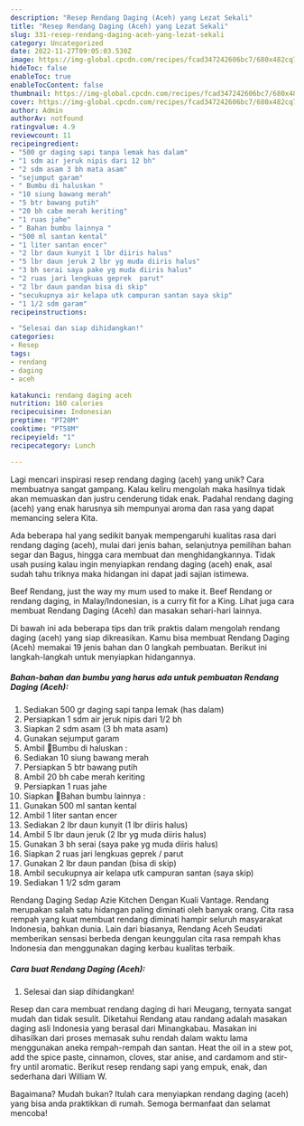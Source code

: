 ```yaml
---
description: "Resep Rendang Daging (Aceh) yang Lezat Sekali"
title: "Resep Rendang Daging (Aceh) yang Lezat Sekali"
slug: 331-resep-rendang-daging-aceh-yang-lezat-sekali
category: Uncategorized
date: 2022-11-27T09:05:03.530Z
image: https://img-global.cpcdn.com/recipes/fcad347242606bc7/680x482cq70/rendang-daging-aceh-foto-resep-utama.jpg
hideToc: false
enableToc: true
enableTocContent: false
thumbnail: https://img-global.cpcdn.com/recipes/fcad347242606bc7/680x482cq70/rendang-daging-aceh-foto-resep-utama.jpg
cover: https://img-global.cpcdn.com/recipes/fcad347242606bc7/680x482cq70/rendang-daging-aceh-foto-resep-utama.jpg
author: Admin
authorAv: notfound
ratingvalue: 4.9
reviewcount: 11
recipeingredient:
- "500 gr daging sapi tanpa lemak has dalam"
- "1 sdm air jeruk nipis dari 12 bh"
- "2 sdm asam 3 bh mata asam"
- "sejumput garam"
- " Bumbu di haluskan "
- "10 siung bawang merah"
- "5 btr bawang putih"
- "20 bh cabe merah keriting"
- "1 ruas jahe"
- " Bahan bumbu lainnya "
- "500 ml santan kental"
- "1 liter santan encer"
- "2 lbr daun kunyit 1 lbr diiris halus"
- "5 lbr daun jeruk 2 lbr yg muda diiris halus"
- "3 bh serai saya pake yg muda diiris halus"
- "2 ruas jari lengkuas geprek  parut"
- "2 lbr daun pandan bisa di skip"
- "secukupnya air kelapa utk campuran santan saya skip"
- "1 1/2 sdm garam"
recipeinstructions:

- "Selesai dan siap dihidangkan!"
categories:
- Resep
tags:
- rendang
- daging
- aceh

katakunci: rendang daging aceh 
nutrition: 160 calories
recipecuisine: Indonesian
preptime: "PT20M"
cooktime: "PT58M"
recipeyield: "1"
recipecategory: Lunch

---
```





Lagi mencari inspirasi resep rendang daging (aceh) yang unik? Cara membuatnya sangat gampang. Kalau keliru mengolah maka hasilnya tidak akan memuaskan dan justru cenderung tidak enak. Padahal rendang daging (aceh) yang enak harusnya sih mempunyai aroma dan rasa yang dapat memancing selera Kita.





Ada beberapa hal yang sedikit banyak mempengaruhi kualitas rasa dari rendang daging (aceh), mulai dari jenis bahan, selanjutnya pemilihan bahan segar dan Bagus, hingga cara membuat dan menghidangkannya. Tidak usah pusing kalau ingin menyiapkan rendang daging (aceh) enak,      asal sudah tahu triknya maka hidangan ini dapat jadi sajian istimewa.














Beef Rendang, just the way my mum used to make it. Beef Rendang or rendang daging, in Malay/Indonesian, is a curry fit for a King. Lihat juga cara membuat Rendang Daging (Aceh) dan masakan sehari-hari lainnya.






Di bawah ini ada beberapa tips dan trik praktis dalam mengolah rendang daging (aceh) yang siap dikreasikan. Kamu bisa membuat Rendang Daging (Aceh) memakai 19 jenis bahan dan 0 langkah pembuatan. Berikut ini langkah-langkah untuk menyiapkan hidangannya.

<!--inarticleads1-->

##### Bahan-bahan dan bumbu yang harus ada untuk pembuatan Rendang Daging (Aceh):

1. Sediakan 500 gr daging sapi tanpa lemak (has dalam)
1. Persiapkan 1 sdm air jeruk nipis dari 1/2 bh
1. Siapkan 2 sdm asam (3 bh mata asam)
1. Gunakan sejumput garam
1. Ambil  🍳Bumbu di haluskan :
1. Sediakan 10 siung bawang merah
1. Persiapkan 5 btr bawang putih
1. Ambil 20 bh cabe merah keriting
1. Persiapkan 1 ruas jahe
1. Siapkan  🍳Bahan bumbu lainnya :
1. Gunakan 500 ml santan kental
1. Ambil 1 liter santan encer
1. Sediakan 2 lbr daun kunyit (1 lbr diiris halus)
1. Ambil 5 lbr daun jeruk (2 lbr yg muda diiris halus)
1. Gunakan 3 bh serai (saya pake yg muda diiris halus)
1. Siapkan 2 ruas jari lengkuas geprek / parut
1. Gunakan 2 lbr daun pandan (bisa di skip)
1. Ambil secukupnya air kelapa utk campuran santan (saya skip)
1. Sediakan 1 1/2 sdm garam


Rendang Daging Sedap Azie Kitchen Dengan Kuali Vantage. Rendang merupakan salah satu hidangan paling diminati oleh banyak orang. Cita rasa rempah yang kuat membuat rendang diminati hampir seluruh masyarakat Indonesia, bahkan dunia. Lain dari biasanya, Rendang Aceh Seudati memberikan sensasi berbeda dengan keunggulan cita rasa rempah khas Indonesia dan menggunakan daging kerbau kualitas terbaik. 

<!--inarticleads2-->

##### Cara buat Rendang Daging (Aceh):


1. Selesai dan siap dihidangkan!

Resep dan cara membuat rendang daging di hari Meugang, ternyata sangat mudah dan tidak sesulit. Diketahui Rendang atau randang adalah masakan daging asli Indonesia yang berasal dari Minangkabau. Masakan ini dihasilkan dari proses memasak suhu rendah dalam waktu lama menggunakan aneka rempah-rempah dan santan. Heat the oil in a stew pot, add the spice paste, cinnamon, cloves, star anise, and cardamom and stir-fry until aromatic. Berikut resep rendang sapi yang empuk, enak, dan sederhana dari William W. 

Bagaimana? Mudah bukan? Itulah cara menyiapkan rendang daging (aceh) yang bisa anda praktikkan di rumah. Semoga bermanfaat dan selamat mencoba!
